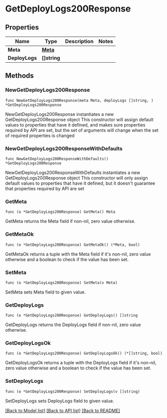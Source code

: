 # GetDeployLogs200Response

## Properties

Name | Type | Description | Notes
------------ | ------------- | ------------- | -------------
**Meta** | [**Meta**](Meta.md) |  | 
**DeployLogs** | **[]string** |  | 

## Methods

### NewGetDeployLogs200Response

`func NewGetDeployLogs200Response(meta Meta, deployLogs []string, ) *GetDeployLogs200Response`

NewGetDeployLogs200Response instantiates a new GetDeployLogs200Response object
This constructor will assign default values to properties that have it defined,
and makes sure properties required by API are set, but the set of arguments
will change when the set of required properties is changed

### NewGetDeployLogs200ResponseWithDefaults

`func NewGetDeployLogs200ResponseWithDefaults() *GetDeployLogs200Response`

NewGetDeployLogs200ResponseWithDefaults instantiates a new GetDeployLogs200Response object
This constructor will only assign default values to properties that have it defined,
but it doesn't guarantee that properties required by API are set

### GetMeta

`func (o *GetDeployLogs200Response) GetMeta() Meta`

GetMeta returns the Meta field if non-nil, zero value otherwise.

### GetMetaOk

`func (o *GetDeployLogs200Response) GetMetaOk() (*Meta, bool)`

GetMetaOk returns a tuple with the Meta field if it's non-nil, zero value otherwise
and a boolean to check if the value has been set.

### SetMeta

`func (o *GetDeployLogs200Response) SetMeta(v Meta)`

SetMeta sets Meta field to given value.


### GetDeployLogs

`func (o *GetDeployLogs200Response) GetDeployLogs() []string`

GetDeployLogs returns the DeployLogs field if non-nil, zero value otherwise.

### GetDeployLogsOk

`func (o *GetDeployLogs200Response) GetDeployLogsOk() (*[]string, bool)`

GetDeployLogsOk returns a tuple with the DeployLogs field if it's non-nil, zero value otherwise
and a boolean to check if the value has been set.

### SetDeployLogs

`func (o *GetDeployLogs200Response) SetDeployLogs(v []string)`

SetDeployLogs sets DeployLogs field to given value.



[[Back to Model list]](../README.md#documentation-for-models) [[Back to API list]](../README.md#documentation-for-api-endpoints) [[Back to README]](../README.md)


